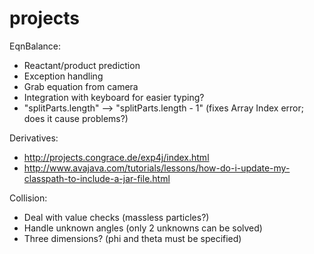 # projects

EqnBalance:

  - Reactant/product prediction
  - Exception handling
  - Grab equation from camera
  - Integration with keyboard for easier typing?
  - "splitParts.length" --> "splitParts.length - 1" (fixes Array Index error; does it cause problems?)
  
Derivatives:

  - http://projects.congrace.de/exp4j/index.html
  - http://www.avajava.com/tutorials/lessons/how-do-i-update-my-classpath-to-include-a-jar-file.html

Collision:

  - Deal with value checks (massless particles?)
  - Handle unknown angles (only 2 unknowns can be solved)
  - Three dimensions? (phi and theta must be specified)
